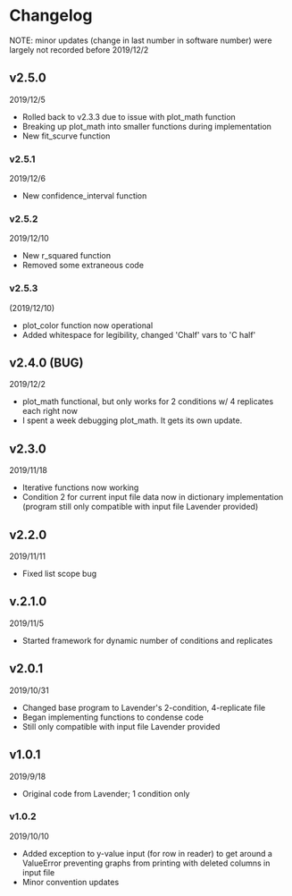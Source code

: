# Changelog
NOTE: minor updates (change in last number in software number) were largely not recorded before 2019/12/2

## v2.5.0
2019/12/5
- Rolled back to v2.3.3 due to issue with plot_math function
- Breaking up plot_math into smaller functions during implementation
- New fit_scurve function

### v2.5.1
2019/12/6
- New confidence_interval function

### v2.5.2
2019/12/10
- New r_squared function
- Removed some extraneous code

### v2.5.3
(2019/12/10)
- plot_color function now operational
- Added whitespace for legibility, changed 'Chalf' vars to 'C half'

## v2.4.0 (BUG)
2019/12/2
- plot_math functional, but only works for 2 conditions w/ 4 replicates each right now
- I spent a week debugging plot_math. It gets its own update.

## v2.3.0
2019/11/18
- Iterative functions now working
- Condition 2 for current input file data now in dictionary implementation (program still only compatible with input file Lavender provided)

## v2.2.0
2019/11/11
- Fixed list scope bug

## v.2.1.0
2019/11/5
- Started framework for dynamic number of conditions and replicates

## v2.0.1
2019/10/31
- Changed base program to Lavender's 2-condition, 4-replicate file
- Began implementing functions to condense code
- Still only compatible with input file Lavender provided

## v1.0.1
2019/9/18
- Original code from Lavender; 1 condition only
### v1.0.2
2019/10/10
- Added exception to y-value input (for row in reader) to get around a ValueError preventing graphs from printing with deleted columns in input file
- Minor convention updates
